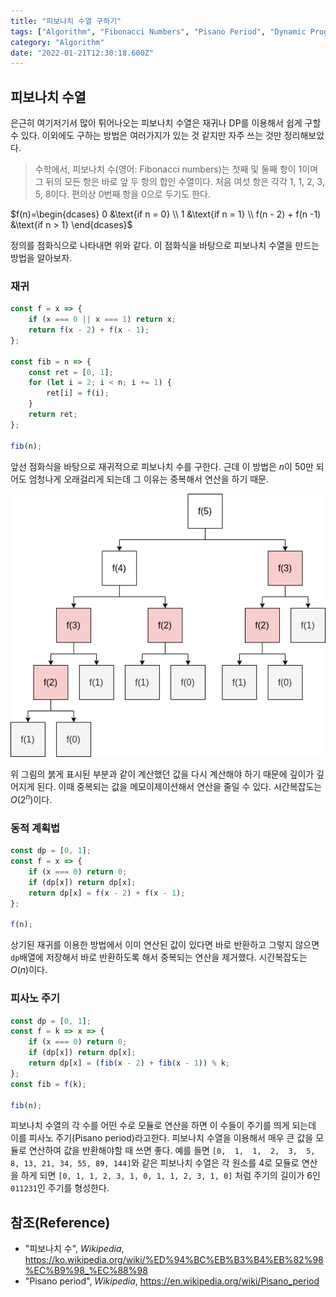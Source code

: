```yaml
---
title: "피보나치 수열 구하기"
tags: ["Algorithm", "Fibonacci Numbers", "Pisano Period", "Dynamic Programming"]
category: "Algorithm"
date: "2022-01-21T12:30:18.600Z"
---
```


## 피보나치 수열

은근히 여기저기서 많이 튀어나오는 피보나치 수열은 재귀나 DP를 이용해서 쉽게 구할 수 있다. 이외에도 구하는 방법은 여러가지가 있는 것 같지만 자주 쓰는 것만 정리해보았다.

> 수학에서, 피보나치 수(영어: Fibonacci numbers)는 첫째 및 둘째 항이 1이며 그 뒤의 모든 항은 바로 앞 두 항의 합인 수열이다. 처음 여섯 항은 각각 1, 1, 2, 3, 5, 8이다. 편의상 0번째 항을 0으로 두기도 한다.

$f(n)=\begin{dcases}
   0 &\text{if n = 0} \\
   1 &\text{if n = 1} \\
   f(n - 2) + f(n -1) &\text{if n > 1}
\end{dcases}$

정의를 점화식으로 나타내면 위와 같다. 이 점화식을 바탕으로 피보나치 수열을 만드는 방법을 알아보자.

### 재귀

```js
const f = x => {
    if (x === 0 || x === 1) return x;
    return f(x - 2) + f(x - 1);
};

const fib = n => {  
    const ret = [0, 1];
    for (let i = 2; i < n; i += 1) {
        ret[i] = f(i);
    }
    return ret;
};

fib(n);
```

앞선 점화식을 바탕으로 재귀적으로 피보나치 수를 구한다. 근데 이 방법은 $n$이 50만 되어도 엄청나게 오래걸리게 되는데 그 이유는 중복해서 연산을 하기 때문.

![Example](fib.png)

위 그림의 붉게 표시된 부분과 같이 계산했던 값을 다시 계산해야 하기 때문에 깊이가 깊어지게 된다. 이때 중복되는 값을 메모이제이션해서 연산을 줄일 수 있다. 시간복잡도는 $O(2^n)$이다.

### 동적 계획법

```js
const dp = [0, 1];
const f = x => {
    if (x === 0) return 0;
    if (dp[x]) return dp[x];
    return dp[x] = f(x - 2) + f(x - 1);
};

f(n);
```

상기된 재귀를 이용한 방법에서 이미 연산된 값이 있다면 바로 반환하고 그렇지 않으면 `dp`배열에 저장해서 바로 반환하도록 해서 중복되는 연산을 제거했다. 시간복잡도는 $O(n)$이다.

### 피사노 주기

```js
const dp = [0, 1];
const f = k => x => {
    if (x === 0) return 0;
    if (dp[x]) return dp[x];
    return dp[x] = (fib(x - 2) + fib(x - 1)) % k;
};
const fib = f(k);

fib(n);
```

피보나치 수열의 각 수를 어떤 수로 모듈로 연산을 하면 이 수들이 주기를 띄게 되는데 이를 피사노 주기(Pisano period)라고한다. 피보나치 수열을 이용해서 매우 큰 값을 모듈로 연산하여 값을 반환해야할 때 쓰면 좋다. 예를 들면 `[0,  1,  1,  2,  3,  5, 8, 13, 21, 34, 55, 89, 144]`와 같은 피보나치 수열은 각 원소를 4로 모듈로 연산을 하게 되면 `[0, 1, 1, 2, 3, 1, 0, 1, 1, 2, 3, 1, 0]` 처럼 주기의 길이가 6인 `011231`인 주기를 형성한다.

## 참조(Reference)

- "피보나치 수", *Wikipedia*, https://ko.wikipedia.org/wiki/%ED%94%BC%EB%B3%B4%EB%82%98%EC%B9%98_%EC%88%98
- "Pisano period", *Wikipedia*, https://en.wikipedia.org/wiki/Pisano_period